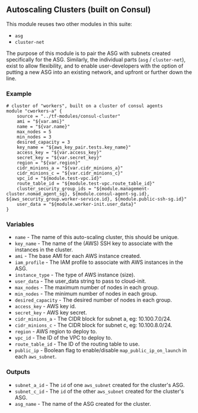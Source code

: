 ## Autoscaling Clusters (built on Consul)

This module reuses two other modules in this suite:

* `asg`
* `cluster-net`

The purpose of this module is to pair the ASG with subnets created specifically
for the ASG. Similarly, the individual parts (`asg` / `cluster-net`), exist to
allow flexibility, and to enable user-developers with the option of putting a
new ASG into an existing network, and upfront or further down the line.


### Example

```
# cluster of "workers", built on a cluster of consul agents
module "cworkers-a" {
    source = "../tf-modules/consul-cluster"
    ami = "${var.ami}"
    name = "${var.name}"
    max_nodes = 5
    min_nodes = 3
    desired_capacity = 3
    key_name = "${aws_key_pair.tests.key_name}"
    access_key = "${var.access_key}"
    secret_key = "${var.secret_key}"
    region = "${var.region}"
    cidr_minions_a = "${var.cidr_minions_a}"
    cidr_minions_c = "${var.cidr_minions_c}"
    vpc_id = "${module.test-vpc.id}"
    route_table_id = "${module.test-vpc.route_table_id}"
    cluster_security_group_ids = "${module.management-cluster.nomad_agent_sg}, ${module.consul-agent-sg.id}, ${aws_security_group.worker-service.id}, ${module.public-ssh-sg.id}"
    user_data = "${module.worker-init.user_data}"
}
```


### Variables

* `name` - The name of this auto-scaling cluster, this should be unique.
* `key_name` - The name of the (AWS) SSH key to associate with the instances in
the cluster.
* `ami` - The base AMI for each AWS instance created.
* `iam_profile` - The IAM profile to associate with AWS instances in the ASG.
* `instance_type` - The type of AWS instance (size).
* `user_data` - The user_data string to pass to cloud-init.
* `max_nodes` - The maximum number of nodes in each group.
* `min_nodes` - The minimum number of nodes in each group.
* `desired_capacity` - The desired number of nodes in each group.
* `access_key` - AWS key id.
* `secret_key` - AWS key secret.
* `cidr_minions_a` - The CIDR block for subnet a, eg: 10.100.7.0/24.
* `cidr_minions_c` - The CIDR block for subnet c, eg: 10.100.8.0/24.
* `region` - AWS region to deploy to.
* `vpc_id` - The ID of the VPC to deploy to.
* `route_table_id` - The ID of the routing table to use.
* `public_ip` - Boolean flag to enable/disable `map_public_ip_on_launch` in each `aws_subnet`.


### Outputs

* `subnet_a_id` - The `id` of one `aws_subnet` created for the cluster's ASG.
* `subnet_c_id` - The `id` of the other `aws_subnet` created for the cluster's ASG.
* `asg_name` - The name of the ASG created for the cluster.
